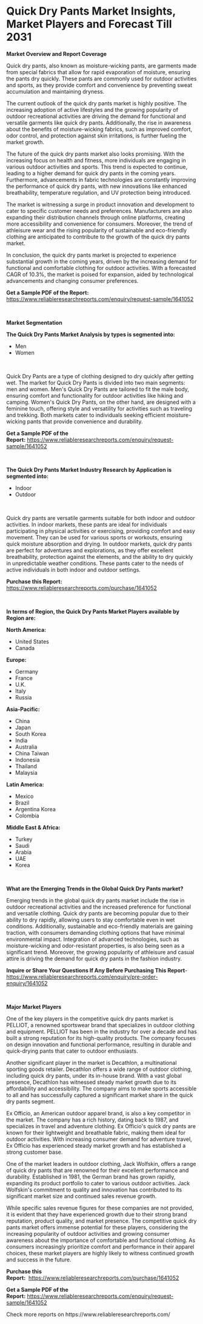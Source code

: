 <p><h1>Quick Dry Pants Market Insights, Market Players and Forecast Till 2031</h1></p><p><strong>Market Overview and Report Coverage</strong></p>
<p><p>Quick dry pants, also known as moisture-wicking pants, are garments made from special fabrics that allow for rapid evaporation of moisture, ensuring the pants dry quickly. These pants are commonly used for outdoor activities and sports, as they provide comfort and convenience by preventing sweat accumulation and maintaining dryness.</p><p>The current outlook of the quick dry pants market is highly positive. The increasing adoption of active lifestyles and the growing popularity of outdoor recreational activities are driving the demand for functional and versatile garments like quick dry pants. Additionally, the rise in awareness about the benefits of moisture-wicking fabrics, such as improved comfort, odor control, and protection against skin irritations, is further fueling the market growth.</p><p>The future of the quick dry pants market also looks promising. With the increasing focus on health and fitness, more individuals are engaging in various outdoor activities and sports. This trend is expected to continue, leading to a higher demand for quick dry pants in the coming years. Furthermore, advancements in fabric technologies are constantly improving the performance of quick dry pants, with new innovations like enhanced breathability, temperature regulation, and UV protection being introduced.</p><p>The market is witnessing a surge in product innovation and development to cater to specific customer needs and preferences. Manufacturers are also expanding their distribution channels through online platforms, creating more accessibility and convenience for consumers. Moreover, the trend of athleisure wear and the rising popularity of sustainable and eco-friendly clothing are anticipated to contribute to the growth of the quick dry pants market.</p><p>In conclusion, the quick dry pants market is projected to experience substantial growth in the coming years, driven by the increasing demand for functional and comfortable clothing for outdoor activities. With a forecasted CAGR of 10.3%, the market is poised for expansion, aided by technological advancements and changing consumer preferences.</p></p>
<p><strong>Get a Sample PDF of the Report:</strong> <a href="https://www.reliableresearchreports.com/enquiry/request-sample/1641052">https://www.reliableresearchreports.com/enquiry/request-sample/1641052</a></p>
<p>&nbsp;</p>
<p><strong>Market Segmentation</strong></p>
<p><strong>The Quick Dry Pants Market Analysis by types is segmented into:</strong></p>
<p><ul><li>Men</li><li>Women</li></ul></p>
<p>&nbsp;</p>
<p><p>Quick Dry Pants are a type of clothing designed to dry quickly after getting wet. The market for Quick Dry Pants is divided into two main segments: men and women. Men's Quick Dry Pants are tailored to fit the male body, ensuring comfort and functionality for outdoor activities like hiking and camping. Women's Quick Dry Pants, on the other hand, are designed with a feminine touch, offering style and versatility for activities such as traveling and trekking. Both markets cater to individuals seeking efficient moisture-wicking pants that provide convenience and durability.</p></p>
<p><strong>Get a Sample PDF of the Report:</strong>&nbsp;<a href="https://www.reliableresearchreports.com/enquiry/request-sample/1641052">https://www.reliableresearchreports.com/enquiry/request-sample/1641052</a></p>
<p>&nbsp;</p>
<p><strong>The Quick Dry Pants Market Industry Research by Application is segmented into:</strong></p>
<p><ul><li>Indoor</li><li>Outdoor</li></ul></p>
<p>&nbsp;</p>
<p><p>Quick dry pants are versatile garments suitable for both indoor and outdoor activities. In indoor markets, these pants are ideal for individuals participating in physical activities or exercising, providing comfort and easy movement. They can be used for various sports or workouts, ensuring quick moisture absorption and drying. In outdoor markets, quick dry pants are perfect for adventures and explorations, as they offer excellent breathability, protection against the elements, and the ability to dry quickly in unpredictable weather conditions. These pants cater to the needs of active individuals in both indoor and outdoor settings.</p></p>
<p><strong>Purchase this Report:</strong>&nbsp; <a href="https://www.reliableresearchreports.com/purchase/1641052">https://www.reliableresearchreports.com/purchase/1641052</a></p>
<p>&nbsp;</p>
<p><strong>In terms of Region, the Quick Dry Pants Market Players available by Region are:</strong></p>
<p>
    <p> <strong> North America: </strong>
        <ul>
            <li>United States</li>
            <li>Canada</li>
        </ul>
        </p> 
    <p> <strong> Europe: </strong>
        <ul>
            <li>Germany</li>
            <li>France</li>
            <li>U.K.</li>
            <li>Italy</li>
            <li>Russia</li>
        </ul>
        </p> 
    <p> <strong> Asia-Pacific: </strong>
        <ul>
            <li>China</li>
            <li>Japan</li>
            <li>South Korea</li>
            <li>India</li>
            <li>Australia</li>
            <li>China Taiwan</li>
            <li>Indonesia</li>
            <li>Thailand</li>
            <li>Malaysia</li>
        </ul>
        </p> 
    <p> <strong> Latin America: </strong>
        <ul>
            <li>Mexico</li>
            <li>Brazil</li>
            <li>Argentina Korea</li>
            <li>Colombia</li>
        </ul>
        </p> 
    <p> <strong> Middle East & Africa: </strong>
        <ul>
            <li>Turkey</li>
            <li>Saudi</li>
            <li>Arabia</li>
            <li>UAE</li>
            <li>Korea</li>
        </ul>
    </p>
    </p>
<p>&nbsp;</p>
<p><strong>What are the Emerging Trends in the Global Quick Dry Pants market?</strong></p>
<p><p>Emerging trends in the global quick dry pants market include the rise in outdoor recreational activities and the increased preference for functional and versatile clothing. Quick dry pants are becoming popular due to their ability to dry rapidly, allowing users to stay comfortable even in wet conditions. Additionally, sustainable and eco-friendly materials are gaining traction, with consumers demanding clothing options that have minimal environmental impact. Integration of advanced technologies, such as moisture-wicking and odor-resistant properties, is also being seen as a significant trend. Moreover, the growing popularity of athleisure and casual attire is driving the demand for quick dry pants in the fashion industry.</p></p>
<p><strong>Inquire or Share Your Questions If Any Before Purchasing This Report</strong>- <a href="https://www.reliableresearchreports.com/enquiry/pre-order-enquiry/1641052">https://www.reliableresearchreports.com/enquiry/pre-order-enquiry/1641052</a></p>
<p>&nbsp;</p>
<p><strong>Major Market Players</strong></p>
<p><p>One of the key players in the competitive quick dry pants market is PELLIOT, a renowned sportswear brand that specializes in outdoor clothing and equipment. PELLIOT has been in the industry for over a decade and has built a strong reputation for its high-quality products. The company focuses on design innovation and functional performance, resulting in durable and quick-drying pants that cater to outdoor enthusiasts.</p><p>Another significant player in the market is Decathlon, a multinational sporting goods retailer. Decathlon offers a wide range of outdoor clothing, including quick dry pants, under its in-house brand. With a vast global presence, Decathlon has witnessed steady market growth due to its affordability and accessibility. The company aims to make sports accessible to all and has successfully captured a significant market share in the quick dry pants segment.</p><p>Ex Officio, an American outdoor apparel brand, is also a key competitor in the market. The company has a rich history, dating back to 1987, and specializes in travel and adventure clothing. Ex Officio's quick dry pants are known for their lightweight and breathable fabric, making them ideal for outdoor activities. With increasing consumer demand for adventure travel, Ex Officio has experienced steady market growth and has established a strong customer base.</p><p>One of the market leaders in outdoor clothing, Jack Wolfskin, offers a range of quick dry pants that are renowned for their excellent performance and durability. Established in 1981, the German brand has grown rapidly, expanding its product portfolio to cater to various outdoor activities. Jack Wolfskin's commitment to quality and innovation has contributed to its significant market size and continued sales revenue growth.</p><p>While specific sales revenue figures for these companies are not provided, it is evident that they have experienced growth due to their strong brand reputation, product quality, and market presence. The competitive quick dry pants market offers immense potential for these players, considering the increasing popularity of outdoor activities and growing consumer awareness about the importance of comfortable and functional clothing. As consumers increasingly prioritize comfort and performance in their apparel choices, these market players are highly likely to witness continued growth and success in the future.</p></p>
<p><strong>Purchase this Report:</strong>&nbsp;&nbsp;<a href="https://www.reliableresearchreports.com/purchase/1641052">https://www.reliableresearchreports.com/purchase/1641052</a></p>
<p></p>
<p><strong>Get a Sample PDF of the Report:</strong>&nbsp;<a href="https://www.reliableresearchreports.com/enquiry/request-sample/1641052">https://www.reliableresearchreports.com/enquiry/request-sample/1641052</a></p>
<p>Check more reports on https://www.reliableresearchreports.com/</p>